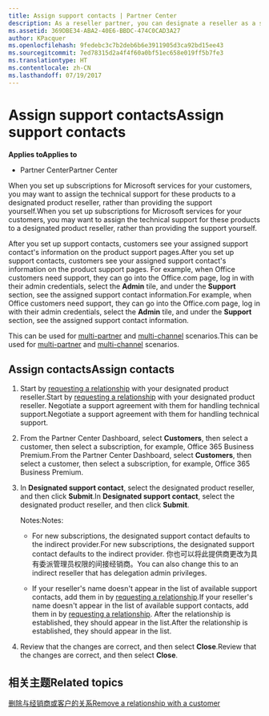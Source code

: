 ```yaml
---
title: Assign support contacts | Partner Center
description: As a reseller partner, you can designate a reseller as a support contact.
ms.assetid: 369DBE34-ABA2-40E6-BBDC-474C0CAD3A27
author: KPacquer
ms.openlocfilehash: 9fedebc3c7b2deb6b6e3911905d3ca92bd15ee43
ms.sourcegitcommit: 7ed78315d2a4f4f60a0bf51ec658e019ff5b7fe3
ms.translationtype: HT
ms.contentlocale: zh-CN
ms.lasthandoff: 07/19/2017
---
```

# <a name="assign-support-contacts"></a><span data-ttu-id="6260c-103">Assign support contacts</span><span class="sxs-lookup"><span data-stu-id="6260c-103">Assign support contacts</span></span>

**<span data-ttu-id="6260c-104">Applies to</span><span class="sxs-lookup"><span data-stu-id="6260c-104">Applies to</span></span>**

-  <span data-ttu-id="6260c-105">Partner Center</span><span class="sxs-lookup"><span data-stu-id="6260c-105">Partner Center</span></span>

<span data-ttu-id="6260c-106">When you set up subscriptions for Microsoft services for your customers, you may want to assign the technical support for these products to a designated product reseller, rather than providing the support yourself.</span><span class="sxs-lookup"><span data-stu-id="6260c-106">When you set up subscriptions for Microsoft services for your customers, you may want to assign the technical support for these products to a designated product reseller, rather than providing the support yourself.</span></span>

<span data-ttu-id="6260c-107">After you set up support contacts, customers see your assigned support contact's information on the product support pages.</span><span class="sxs-lookup"><span data-stu-id="6260c-107">After you set up support contacts, customers see your assigned support contact's information on the product support pages.</span></span> <span data-ttu-id="6260c-108">For example, when Office customers need support, they can go into the Office.com page, log in with their admin credentials, select the **Admin** tile, and under the **Support** section, see the assigned support contact information.</span><span class="sxs-lookup"><span data-stu-id="6260c-108">For example, when Office customers need support, they can go into the Office.com page, log in with their admin credentials, select the **Admin** tile, and under the **Support** section, see the assigned support contact information.</span></span>

<span data-ttu-id="6260c-109">This can be used for [multi-partner](multipartner.md) and [multi-channel](multichannel.md) scenarios.</span><span class="sxs-lookup"><span data-stu-id="6260c-109">This can be used for [multi-partner](multipartner.md) and [multi-channel](multichannel.md) scenarios.</span></span> 

<a href="" id="assigncontacts"></a>
## <a name="assign-contacts"></a><span data-ttu-id="6260c-110">Assign contacts</span><span class="sxs-lookup"><span data-stu-id="6260c-110">Assign contacts</span></span>

1.  <span data-ttu-id="6260c-111">Start by [requesting a relationship](request-a-relationship-with-a-customer.md) with your designated product reseller.</span><span class="sxs-lookup"><span data-stu-id="6260c-111">Start by [requesting a relationship](request-a-relationship-with-a-customer.md) with your designated product reseller.</span></span> <span data-ttu-id="6260c-112">Negotiate a support agreement with them for handling technical support.</span><span class="sxs-lookup"><span data-stu-id="6260c-112">Negotiate a support agreement with them for handling technical support.</span></span>

2.  <span data-ttu-id="6260c-113">From the Partner Center Dashboard, select **Customers**, then select a customer, then select a subscription, for example, Office 365 Business Premium.</span><span class="sxs-lookup"><span data-stu-id="6260c-113">From the Partner Center Dashboard, select **Customers**, then select a customer, then select a subscription, for example, Office 365 Business Premium.</span></span>

3.  <span data-ttu-id="6260c-114">In  **Designated support contact**, select the designated product reseller, and then click **Submit**.</span><span class="sxs-lookup"><span data-stu-id="6260c-114">In  **Designated support contact**, select the designated product reseller, and then click **Submit**.</span></span> 

    <span data-ttu-id="6260c-115">Notes:</span><span class="sxs-lookup"><span data-stu-id="6260c-115">Notes:</span></span> 
    
    *  <span data-ttu-id="6260c-116">For new subscriptions, the designated support contact defaults to the indirect provider.</span><span class="sxs-lookup"><span data-stu-id="6260c-116">For new subscriptions, the designated support contact defaults to the indirect provider.</span></span> <span data-ttu-id="6260c-117">你也可以将此提供商更改为具有委派管理员权限的间接经销商。</span><span class="sxs-lookup"><span data-stu-id="6260c-117">You can also change this to an indirect reseller that has delegation admin privileges.</span></span>
    
    *  <span data-ttu-id="6260c-118">If your reseller's name doesn't appear in the list of available support contacts, add them in by [requesting a relationship](request-a-relationship-with-a-customer.md).</span><span class="sxs-lookup"><span data-stu-id="6260c-118">If your reseller's name doesn't appear in the list of available support contacts, add them in by [requesting a relationship](request-a-relationship-with-a-customer.md).</span></span> <span data-ttu-id="6260c-119">After the relationship is established, they should appear in the list.</span><span class="sxs-lookup"><span data-stu-id="6260c-119">After the relationship is established, they should appear in the list.</span></span>  

4.  <span data-ttu-id="6260c-120">Review that the changes are correct, and then select **Close**.</span><span class="sxs-lookup"><span data-stu-id="6260c-120">Review that the changes are correct, and then select **Close**.</span></span>

## <a name="related-topics"></a><span data-ttu-id="6260c-121">相关主题</span><span class="sxs-lookup"><span data-stu-id="6260c-121">Related topics</span></span>

[<span data-ttu-id="6260c-122">删除与经销商或客户的关系</span><span class="sxs-lookup"><span data-stu-id="6260c-122">Remove a relationship with a customer</span></span>](remove-a-relationship.md)